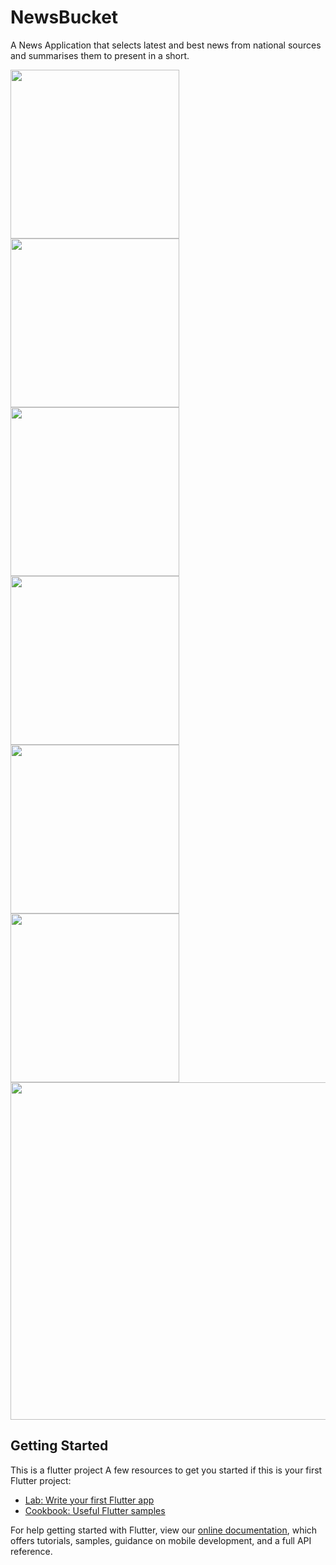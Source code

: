 # NewsBucket

A News Application that selects latest and best news from national sources and summarises them to present in a short.

<img src="https://github.com/VaishnavDatir/Flutter-NewsBucket/blob/master/SCREENSHOTS/NewsBucket%20ScreenShots%20(1).jpeg" width="270"> <img src="https://github.com/VaishnavDatir/Flutter-NewsBucket/blob/master/SCREENSHOTS/NewsBucket%20ScreenShots%20(5).jpeg" width="270"> <img src="https://github.com/VaishnavDatir/Flutter-NewsBucket/blob/master/SCREENSHOTS/NewsBucket%20ScreenShots%20(6).jpeg" width="270"> <img src="https://github.com/VaishnavDatir/Flutter-NewsBucket/blob/master/SCREENSHOTS/NewsBucket%20ScreenShots%20(3).jpeg" width="270"> <img src="https://github.com/VaishnavDatir/Flutter-NewsBucket/blob/master/SCREENSHOTS/NewsBucket%20ScreenShots%20(4).jpeg" width="270"> <img src="https://github.com/VaishnavDatir/Flutter-NewsBucket/blob/master/SCREENSHOTS/NewsBucket%20ScreenShots%20(2).jpeg" width="270"> <img src="https://github.com/VaishnavDatir/Flutter-NewsBucket/blob/master/SCREENSHOTS/NewsBucket%20ScreenShots%20(7).jpeg" width="540">

## Getting Started
This is a flutter project
A few resources to get you started if this is your first Flutter project:

- [Lab: Write your first Flutter app](https://flutter.dev/docs/get-started/codelab)
- [Cookbook: Useful Flutter samples](https://flutter.dev/docs/cookbook)

For help getting started with Flutter, view our
[online documentation](https://flutter.dev/docs), which offers tutorials,
samples, guidance on mobile development, and a full API reference.
